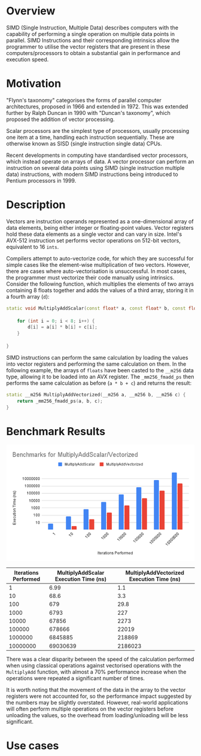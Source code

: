 # Overview

SIMD (Single Instruction, Multiple Data) describes computers with the capability of performing a single operation on multiple data points in parallel. SIMD Instructions and their corresponding intrinsics allow the programmer to utilise the vector registers that are present in these computers/processors to obtain a substantial gain in performance and execution speed.

# Motivation

"Flynn's taxonomy" categorises the forms of parallel computer architectures, proposed in 1966 and extended in 1972. This was extended further by Ralph Duncan in 1990 with "Duncan's taxonomy", which proposed the addition of vector processing.

Scalar processors are the simplest type of processors, usually processing one item at a time, handling each instruction sequentially. These are otherwise known as SISD (single instruction single data) CPUs.

Recent developments in computing have standardised vector processors, which instead operate on arrays of data. A vector processor can perform an instruction on several data points using SIMD (single instruction multiple data) instructions, with modern SIMD instructions being introduced to Pentium processors in 1999.

# Description

Vectors are instruction operands represented as a one-dimensional array of data elements, being either integer or floating-point values. Vector registers hold these data elements as a single vector and can vary in size. Intel's AVX-512 instruction set performs vector operations on 512-bit vectors, equivalent to 16 `ints`.

Compilers attempt to auto-vectorize code, for which they are successful for simple cases like the element-wise multiplication of two vectors. However, there are cases where auto-vectorisation is unsuccessful. In most cases, the programmer must vectorize their code manually using intrinsics. Consider the following function, which multiplies the elements of two arrays containing 8 floats together and adds the values of a third array, storing it in a fourth array (`d`):

```c++
static void MultiplyAddScalar(const float* a, const float* b, const float* c, float* d) {

    for (int i = 0; i < 8; i++) {
        d[i] = a[i] * b[i] + c[i];
    }

}
```

SIMD instructions can perform the same calculation by loading the values into vector registers and performing the same calculation on them. In the following example, the arrays of `floats` have been casted to the `__m256` data type, allowing it to be loaded into an AVX register. The `_mm256_fmadd_ps` then performs the same calculation as before (`a * b + c`) and returns the result:

```c++
static __m256 MultiplyAddVectorized(__m256 a, __m256 b, __m256 c) {
    return _mm256_fmadd_ps(a, b, c);
}
```

# Benchmark Results

![SumVectors Benchmark Results](./images/MultiplyAdd.png)

| Iterations Performed | MultiplyAddScalar Execution Time (ns) | MultiplyAddVectorized Execution Time (ns) |
|----------------------|---------------------------------------|-------------------------------------------|
|                    1 |                                  6.99 |                                       1.1 |
|                   10 |                                  68.6 |                                       3.3 |
|                  100 |                                   679 |                                      29.8 |
|                 1000 |                                  6793 |                                       227 |
|                10000 |                                 67856 |                                      2273 |
|               100000 |                                678666 |                                     22019 |
|              1000000 |                               6845885 |                                    218869 |
|             10000000 |                              69030639 |                                   2186023 |

There was a clear disparity between the speed of the calculation performed when using classical operations against vectorised operations with the `MultiplyAdd` function, with almost a 70% performance increase when the operations were repeated a significant number of times.

It is worth noting that the movement of the data in the array to the vector registers were not accounted for, so the performance impact suggested by the numbers may be slightly overstated. However, real-world applications will often perform multiple operations on the vector registers before unloading the values, so the overhead from loading/unloading will be less significant.

# Use cases
